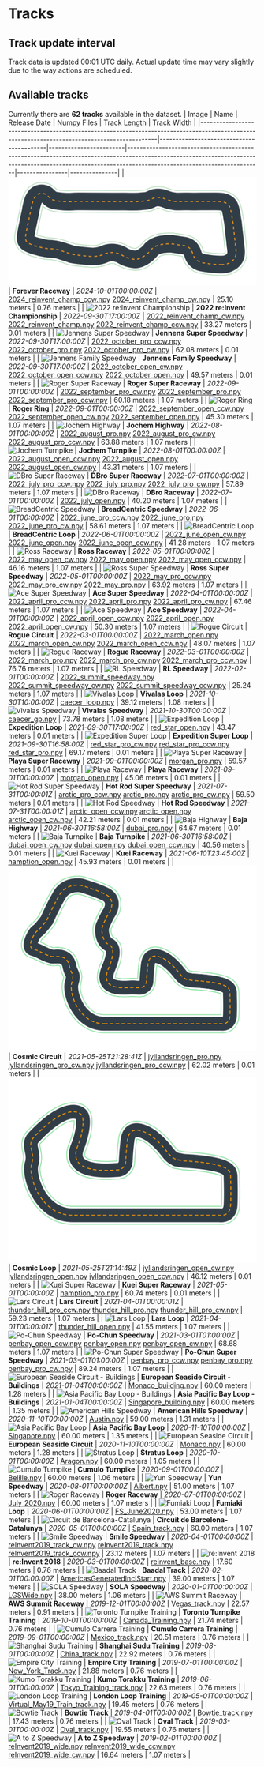 
# Tracks
## Track update interval
Track data is updated 00:01 UTC daily. Actual update time may vary slightly due to the way actions are scheduled.
## Available tracks
Currently there are **62 tracks** available in the dataset.
| Image                                                                                                                                        | Name                                     | Release Date           | Numpy Files                                                                                                                                                                                          | Track Length   | Track Width   |
|----------------------------------------------------------------------------------------------------------------------------------------------|------------------------------------------|------------------------|------------------------------------------------------------------------------------------------------------------------------------------------------------------------------------------------------|----------------|---------------|
| ![Forever Raceway](./assets/arn:aws:deepracer:us-east-1::track/2024_reinvent_champ/track-resources/2024_reinvent_champ.svg)                  | **Forever Raceway**                      | *2024-10-01T00:00:00Z* | [2024_reinvent_champ_ccw.npy](././npy/2024_reinvent_champ_ccw.npy) [2024_reinvent_champ_cw.npy](././npy/2024_reinvent_champ_cw.npy)                                                                  | 25.10 meters   | 0.76 meters   |
| ![2022 re:Invent Championship](./assets/arn:aws:deepracer:us-east-1::track/2022_reinvent_champ/track-resources/2022_reinvent_champ.svg)      | **2022 re:Invent Championship**          | *2022-09-30T17:00:00Z* | [2022_reinvent_champ_cw.npy](././npy/2022_reinvent_champ_cw.npy) [2022_reinvent_champ.npy](././npy/2022_reinvent_champ.npy) [2022_reinvent_champ_ccw.npy](././npy/2022_reinvent_champ_ccw.npy)       | 33.27 meters   | 0.01 meters   |
| ![Jennens Super Speedway](./assets/arn:aws:deepracer:us-east-1::track/2022_october_pro/track-resources/2022_october_pro.svg)                 | **Jennens Super Speedway**               | *2022-09-30T17:00:00Z* | [2022_october_pro_ccw.npy](././npy/2022_october_pro_ccw.npy) [2022_october_pro.npy](././npy/2022_october_pro.npy) [2022_october_pro_cw.npy](././npy/2022_october_pro_cw.npy)                         | 62.08 meters   | 0.01 meters   |
| ![Jennens Family Speedway](./assets/arn:aws:deepracer:us-east-1::track/2022_october_open/track-resources/2022_october_open.svg)              | **Jennens Family Speedway**              | *2022-09-30T17:00:00Z* | [2022_october_open_cw.npy](././npy/2022_october_open_cw.npy) [2022_october_open_ccw.npy](././npy/2022_october_open_ccw.npy) [2022_october_open.npy](././npy/2022_october_open.npy)                   | 49.57 meters   | 0.01 meters   |
| ![Roger Super Raceway](./assets/arn:aws:deepracer:us-east-1::track/2022_september_pro/track-resources/2022_september_pro.svg)                | **Roger Super Raceway**                  | *2022-09-01T00:00:00Z* | [2022_september_pro_cw.npy](././npy/2022_september_pro_cw.npy) [2022_september_pro.npy](././npy/2022_september_pro.npy) [2022_september_pro_ccw.npy](././npy/2022_september_pro_ccw.npy)             | 60.18 meters   | 1.07 meters   |
| ![Roger Ring](./assets/arn:aws:deepracer:us-east-1::track/2022_september_open/track-resources/2022_september_open.svg)                       | **Roger Ring**                           | *2022-09-01T00:00:00Z* | [2022_september_open_ccw.npy](././npy/2022_september_open_ccw.npy) [2022_september_open_cw.npy](././npy/2022_september_open_cw.npy) [2022_september_open.npy](././npy/2022_september_open.npy)       | 45.30 meters   | 1.07 meters   |
| ![Jochem Highway](./assets/arn:aws:deepracer:us-east-1::track/2022_august_pro/track-resources/2022_august_pro.svg)                           | **Jochem Highway**                       | *2022-08-01T00:00:00Z* | [2022_august_pro.npy](././npy/2022_august_pro.npy) [2022_august_pro_cw.npy](././npy/2022_august_pro_cw.npy) [2022_august_pro_ccw.npy](././npy/2022_august_pro_ccw.npy)                               | 63.88 meters   | 1.07 meters   |
| ![Jochem Turnpike](./assets/arn:aws:deepracer:us-east-1::track/2022_august_open/track-resources/2022_august_open.svg)                        | **Jochem Turnpike**                      | *2022-08-01T00:00:00Z* | [2022_august_open_ccw.npy](././npy/2022_august_open_ccw.npy) [2022_august_open.npy](././npy/2022_august_open.npy) [2022_august_open_cw.npy](././npy/2022_august_open_cw.npy)                         | 43.31 meters   | 1.07 meters   |
| ![DBro Super Raceway](./assets/arn:aws:deepracer:us-east-1::track/2022_july_pro/track-resources/2022_july_pro.svg)                           | **DBro Super Raceway**                   | *2022-07-01T00:00:00Z* | [2022_july_pro_ccw.npy](././npy/2022_july_pro_ccw.npy) [2022_july_pro.npy](././npy/2022_july_pro.npy) [2022_july_pro_cw.npy](././npy/2022_july_pro_cw.npy)                                           | 57.89 meters   | 1.07 meters   |
| ![DBro Raceway](./assets/arn:aws:deepracer:us-east-1::track/2022_july_open/track-resources/2022_july_open.svg)                               | **DBro Raceway**                         | *2022-07-01T00:00:00Z* | [2022_july_open.npy](././npy/2022_july_open.npy)                                                                                                                                                     | 40.20 meters   | 1.07 meters   |
| ![BreadCentric Speedway](./assets/arn:aws:deepracer:us-east-1::track/2022_june_pro/track-resources/2022_june_pro.svg)                        | **BreadCentric Speedway**                | *2022-06-01T00:00:00Z* | [2022_june_pro_ccw.npy](././npy/2022_june_pro_ccw.npy) [2022_june_pro.npy](././npy/2022_june_pro.npy) [2022_june_pro_cw.npy](././npy/2022_june_pro_cw.npy)                                           | 58.61 meters   | 1.07 meters   |
| ![BreadCentric Loop](./assets/arn:aws:deepracer:us-east-1::track/2022_june_open/track-resources/2022_june_open.svg)                          | **BreadCentric Loop**                    | *2022-06-01T00:00:00Z* | [2022_june_open_cw.npy](././npy/2022_june_open_cw.npy) [2022_june_open.npy](././npy/2022_june_open.npy) [2022_june_open_ccw.npy](././npy/2022_june_open_ccw.npy)                                     | 41.28 meters   | 1.07 meters   |
| ![Ross Raceway](./assets/arn:aws:deepracer:us-east-1::track/2022_may_open/track-resources/2022_may_open.svg)                                 | **Ross Raceway**                         | *2022-05-01T00:00:00Z* | [2022_may_open_cw.npy](././npy/2022_may_open_cw.npy) [2022_may_open.npy](././npy/2022_may_open.npy) [2022_may_open_ccw.npy](././npy/2022_may_open_ccw.npy)                                           | 46.16 meters   | 1.07 meters   |
| ![Ross Super Speedway](./assets/arn:aws:deepracer:us-east-1::track/2022_may_pro/track-resources/2022_may_pro.svg)                            | **Ross Super Speedway**                  | *2022-05-01T00:00:00Z* | [2022_may_pro_ccw.npy](././npy/2022_may_pro_ccw.npy) [2022_may_pro_cw.npy](././npy/2022_may_pro_cw.npy) [2022_may_pro.npy](././npy/2022_may_pro.npy)                                                 | 63.92 meters   | 1.07 meters   |
| ![Ace Super Speedway](./assets/arn:aws:deepracer:us-east-1::track/2022_april_pro/track-resources/2022_april_pro.svg)                         | **Ace Super Speedway**                   | *2022-04-01T00:00:00Z* | [2022_april_pro_ccw.npy](././npy/2022_april_pro_ccw.npy) [2022_april_pro.npy](././npy/2022_april_pro.npy) [2022_april_pro_cw.npy](././npy/2022_april_pro_cw.npy)                                     | 67.46 meters   | 1.07 meters   |
| ![Ace Speedway](./assets/arn:aws:deepracer:us-east-1::track/2022_april_open/track-resources/2022_april_open.svg)                             | **Ace Speedway**                         | *2022-04-01T00:00:00Z* | [2022_april_open_ccw.npy](././npy/2022_april_open_ccw.npy) [2022_april_open.npy](././npy/2022_april_open.npy) [2022_april_open_cw.npy](././npy/2022_april_open_cw.npy)                               | 50.30 meters   | 1.07 meters   |
| ![Rogue Circuit](./assets/arn:aws:deepracer:us-east-1::track/2022_march_open/track-resources/2022_march_open.svg)                            | **Rogue Circuit**                        | *2022-03-01T00:00:00Z* | [2022_march_open.npy](././npy/2022_march_open.npy) [2022_march_open_cw.npy](././npy/2022_march_open_cw.npy) [2022_march_open_ccw.npy](././npy/2022_march_open_ccw.npy)                               | 48.07 meters   | 1.07 meters   |
| ![Rogue Raceway](./assets/arn:aws:deepracer:us-east-1::track/2022_march_pro/track-resources/2022_march_pro.svg)                              | **Rogue Raceway**                        | *2022-03-01T00:00:00Z* | [2022_march_pro.npy](././npy/2022_march_pro.npy) [2022_march_pro_cw.npy](././npy/2022_march_pro_cw.npy) [2022_march_pro_ccw.npy](././npy/2022_march_pro_ccw.npy)                                     | 76.76 meters   | 1.07 meters   |
| ![RL Speedway](./assets/arn:aws:deepracer:us-east-1::track/2022_summit_speedway/track-resources/2022_summit_speedway.svg)                    | **RL Speedway**                          | *2022-02-01T00:00:00Z* | [2022_summit_speedway.npy](././npy/2022_summit_speedway.npy) [2022_summit_speedway_cw.npy](././npy/2022_summit_speedway_cw.npy) [2022_summit_speedway_ccw.npy](././npy/2022_summit_speedway_ccw.npy) | 25.24 meters   | 1.07 meters   |
| ![Vivalas Loop](./assets/arn:aws:deepracer:us-east-1::track/caecer_loop/track-resources/caecer_loop.svg)                                     | **Vivalas Loop**                         | *2021-10-30T10:00:00Z* | [caecer_loop.npy](././npy/caecer_loop.npy)                                                                                                                                                           | 39.12 meters   | 1.08 meters   |
| ![Vivalas Speedway](./assets/arn:aws:deepracer:us-east-1::track/caecer_gp/track-resources/caecer_gp.svg)                                     | **Vivalas Speedway**                     | *2021-10-30T00:00:00Z* | [caecer_gp.npy](././npy/caecer_gp.npy)                                                                                                                                                               | 73.78 meters   | 1.08 meters   |
| ![Expedition Loop](./assets/arn:aws:deepracer:us-east-1::track/red_star_open/track-resources/red_star_open.svg)                              | **Expedition Loop**                      | *2021-09-30T17:00:00Z* | [red_star_open.npy](././npy/red_star_open.npy)                                                                                                                                                       | 43.47 meters   | 0.01 meters   |
| ![Expedition Super Loop](./assets/arn:aws:deepracer:us-east-1::track/red_star_pro/track-resources/red_star_pro.svg)                          | **Expedition Super Loop**                | *2021-09-30T16:58:00Z* | [red_star_pro_cw.npy](././npy/red_star_pro_cw.npy) [red_star_pro_ccw.npy](././npy/red_star_pro_ccw.npy) [red_star_pro.npy](././npy/red_star_pro.npy)                                                 | 69.17 meters   | 0.01 meters   |
| ![Playa Super Raceway](./assets/arn:aws:deepracer:us-east-1::track/morgan_pro/track-resources/morgan_pro.svg)                                | **Playa Super Raceway**                  | *2021-09-01T00:00:00Z* | [morgan_pro.npy](././npy/morgan_pro.npy)                                                                                                                                                             | 59.57 meters   | 0.01 meters   |
| ![Playa Raceway](./assets/arn:aws:deepracer:us-east-1::track/morgan_open/track-resources/morgan_open.svg)                                    | **Playa Raceway**                        | *2021-09-01T00:00:00Z* | [morgan_open.npy](././npy/morgan_open.npy)                                                                                                                                                           | 45.06 meters   | 0.01 meters   |
| ![Hot Rod Super Speedway](./assets/arn:aws:deepracer:us-east-1::track/arctic_pro/track-resources/arctic_pro.svg)                             | **Hot Rod Super Speedway**               | *2021-07-31T00:00:01Z* | [arctic_pro_ccw.npy](././npy/arctic_pro_ccw.npy) [arctic_pro.npy](././npy/arctic_pro.npy) [arctic_pro_cw.npy](././npy/arctic_pro_cw.npy)                                                             | 59.50 meters   | 0.01 meters   |
| ![Hot Rod Speedway](./assets/arn:aws:deepracer:us-east-1::track/arctic_open/track-resources/arctic_open.svg)                                 | **Hot Rod Speedway**                     | *2021-07-31T00:00:01Z* | [arctic_open_ccw.npy](././npy/arctic_open_ccw.npy) [arctic_open.npy](././npy/arctic_open.npy) [arctic_open_cw.npy](././npy/arctic_open_cw.npy)                                                       | 42.21 meters   | 0.01 meters   |
| ![Baja Highway](./assets/arn:aws:deepracer:us-east-1::track/dubai_pro/track-resources/dubai_pro.svg)                                         | **Baja Highway**                         | *2021-06-30T16:58:00Z* | [dubai_pro.npy](././npy/dubai_pro.npy)                                                                                                                                                               | 64.67 meters   | 0.01 meters   |
| ![Baja Turnpike](./assets/arn:aws:deepracer:us-east-1::track/dubai_open/track-resources/dubai_open.svg)                                      | **Baja Turnpike**                        | *2021-06-30T16:58:00Z* | [dubai_open_cw.npy](././npy/dubai_open_cw.npy) [dubai_open.npy](././npy/dubai_open.npy) [dubai_open_ccw.npy](././npy/dubai_open_ccw.npy)                                                             | 40.56 meters   | 0.01 meters   |
| ![Kuei Raceway](./assets/arn:aws:deepracer:us-east-1::track/hamption_open/track-resources/hamption_open.svg)                                 | **Kuei Raceway**                         | *2021-06-10T23:45:00Z* | [hamption_open.npy](././npy/hamption_open.npy)                                                                                                                                                       | 45.93 meters   | 0.01 meters   |
| ![Cosmic Circuit](./assets/arn:aws:deepracer:us-east-1::track/jyllandsringen_pro/track-resources/jyllandsringen_pro.svg)                     | **Cosmic Circuit**                       | *2021-05-25T21:28:41Z* | [jyllandsringen_pro.npy](././npy/jyllandsringen_pro.npy) [jyllandsringen_pro_cw.npy](././npy/jyllandsringen_pro_cw.npy) [jyllandsringen_pro_ccw.npy](././npy/jyllandsringen_pro_ccw.npy)             | 62.02 meters   | 0.01 meters   |
| ![Cosmic Loop](./assets/arn:aws:deepracer:us-east-1::track/jyllandsringen_open/track-resources/jyllandsringen_open.svg)                      | **Cosmic Loop**                          | *2021-05-25T21:14:49Z* | [jyllandsringen_open_cw.npy](././npy/jyllandsringen_open_cw.npy) [jyllandsringen_open.npy](././npy/jyllandsringen_open.npy) [jyllandsringen_open_ccw.npy](././npy/jyllandsringen_open_ccw.npy)       | 46.12 meters   | 0.01 meters   |
| ![Kuei Super Raceway](./assets/arn:aws:deepracer:us-east-1::track/hamption_pro/track-resources/hamption_pro.svg)                             | **Kuei Super Raceway**                   | *2021-05-01T00:00:00Z* | [hamption_pro.npy](././npy/hamption_pro.npy)                                                                                                                                                         | 60.74 meters   | 0.01 meters   |
| ![Lars Circuit](./assets/arn:aws:deepracer:us-east-1::track/thunder_hill_pro/track-resources/thunder_hill_pro.svg)                           | **Lars Circuit**                         | *2021-04-01T00:00:01Z* | [thunder_hill_pro_ccw.npy](././npy/thunder_hill_pro_ccw.npy) [thunder_hill_pro.npy](././npy/thunder_hill_pro.npy) [thunder_hill_pro_cw.npy](././npy/thunder_hill_pro_cw.npy)                         | 59.23 meters   | 1.07 meters   |
| ![Lars Loop](./assets/arn:aws:deepracer:us-east-1::track/thunder_hill_open/track-resources/thunder_hill_open.svg)                            | **Lars Loop**                            | *2021-04-01T00:00:01Z* | [thunder_hill_open.npy](././npy/thunder_hill_open.npy)                                                                                                                                               | 41.55 meters   | 1.07 meters   |
| ![Po-Chun Speedway](./assets/arn:aws:deepracer:us-east-1::track/penbay_open/track-resources/penbay_open.svg)                                 | **Po-Chun Speedway**                     | *2021-03-01T01:00:00Z* | [penbay_open_ccw.npy](././npy/penbay_open_ccw.npy) [penbay_open.npy](././npy/penbay_open.npy) [penbay_open_cw.npy](././npy/penbay_open_cw.npy)                                                       | 68.68 meters   | 1.07 meters   |
| ![Po-Chun Super Speedway](./assets/arn:aws:deepracer:us-east-1::track/penbay_pro/track-resources/penbay_pro.svg)                             | **Po-Chun Super Speedway**               | *2021-03-01T01:00:00Z* | [penbay_pro_ccw.npy](././npy/penbay_pro_ccw.npy) [penbay_pro.npy](././npy/penbay_pro.npy) [penbay_pro_cw.npy](././npy/penbay_pro_cw.npy)                                                             | 89.24 meters   | 1.07 meters   |
| ![European Seaside Circuit - Buildings](./assets/arn:aws:deepracer:us-east-1::track/Monaco_building/track-resources/monaco_building.svg)     | **European Seaside Circuit - Buildings** | *2021-01-04T00:00:00Z* | [Monaco_building.npy](././npy/Monaco_building.npy)                                                                                                                                                   | 60.00 meters   | 1.28 meters   |
| ![Asia Pacific Bay Loop - Buildings](./assets/arn:aws:deepracer:us-east-1::track/Singapore_building/track-resources/singapore_building.svg)  | **Asia Pacific Bay Loop - Buildings**    | *2021-01-04T00:00:00Z* | [Singapore_building.npy](././npy/Singapore_building.npy)                                                                                                                                             | 60.00 meters   | 1.35 meters   |
| ![American Hills Speedway](./assets/arn:aws:deepracer:us-east-1::track/Austin/track-resources/austin.svg)                                    | **American Hills Speedway**              | *2020-11-10T00:00:00Z* | [Austin.npy](././npy/Austin.npy)                                                                                                                                                                     | 59.00 meters   | 1.31 meters   |
| ![Asia Pacific Bay Loop](./assets/arn:aws:deepracer:us-east-1::track/Singapore/track-resources/singapore.svg)                                | **Asia Pacific Bay Loop**                | *2020-11-10T00:00:00Z* | [Singapore.npy](././npy/Singapore.npy)                                                                                                                                                               | 60.00 meters   | 1.35 meters   |
| ![European Seaside Circuit](./assets/arn:aws:deepracer:us-east-1::track/Monaco/track-resources/monaco.svg)                                   | **European Seaside Circuit**             | *2020-11-10T00:00:00Z* | [Monaco.npy](././npy/Monaco.npy)                                                                                                                                                                     | 60.00 meters   | 1.28 meters   |
| ![Stratus Loop](./assets/arn:aws:deepracer:us-east-1::track/Aragon/track-resources/aragon.svg)                                               | **Stratus Loop**                         | *2020-10-01T00:00:00Z* | [Aragon.npy](././npy/Aragon.npy)                                                                                                                                                                     | 60.00 meters   | 1.05 meters   |
| ![Cumulo Turnpike](./assets/arn:aws:deepracer:us-east-1::track/Belille/track-resources/belille.svg)                                          | **Cumulo Turnpike**                      | *2020-09-01T00:00:00Z* | [Belille.npy](././npy/Belille.npy)                                                                                                                                                                   | 60.00 meters   | 1.06 meters   |
| ![Yun Speedway](./assets/arn:aws:deepracer:us-east-1::track/Albert/track-resources/albert.svg)                                               | **Yun Speedway**                         | *2020-08-01T00:00:00Z* | [Albert.npy](././npy/Albert.npy)                                                                                                                                                                     | 51.00 meters   | 1.07 meters   |
| ![Roger Raceway](./assets/arn:aws:deepracer:us-east-1::track/July_2020/track-resources/july_2020.svg)                                        | **Roger Raceway**                        | *2020-07-01T00:00:00Z* | [July_2020.npy](././npy/July_2020.npy)                                                                                                                                                               | 60.00 meters   | 1.07 meters   |
| ![Fumiaki Loop](./assets/arn:aws:deepracer:us-east-1::track/FS_June2020/track-resources/fs_june2020.svg)                                     | **Fumiaki Loop**                         | *2020-06-01T00:00:00Z* | [FS_June2020.npy](././npy/FS_June2020.npy)                                                                                                                                                           | 53.00 meters   | 1.07 meters   |
| ![Circuit de Barcelona-Catalunya](./assets/arn:aws:deepracer:us-east-1::track/Spain_track/track-resources/spain_track.svg)                   | **Circuit de Barcelona-Catalunya**       | *2020-05-01T00:00:00Z* | [Spain_track.npy](././npy/Spain_track.npy)                                                                                                                                                           | 60.00 meters   | 1.07 meters   |
| ![Smile Speedway](./assets/arn:aws:deepracer:us-east-1::track/reInvent2019_track/track-resources/reinvent2019_track.svg)                     | **Smile Speedway**                       | *2020-04-01T00:00:00Z* | [reInvent2019_track_cw.npy](././npy/reInvent2019_track_cw.npy) [reInvent2019_track.npy](././npy/reInvent2019_track.npy) [reInvent2019_track_ccw.npy](././npy/reInvent2019_track_ccw.npy)             | 23.12 meters   | 1.07 meters   |
| ![re:Invent 2018](./assets/arn:aws:deepracer:us-east-1::track/reinvent_base/track-resources/reinvent_base.svg)                               | **re:Invent 2018**                       | *2020-03-01T00:00:00Z* | [reinvent_base.npy](././npy/reinvent_base.npy)                                                                                                                                                       | 17.60 meters   | 0.76 meters   |
| ![Baadal Track](./assets/arn:aws:deepracer:us-east-1::track/AmericasGeneratedInclStart/track-resources/americasgeneratedinclstart.svg)       | **Baadal Track**                         | *2020-02-01T00:00:00Z* | [AmericasGeneratedInclStart.npy](././npy/AmericasGeneratedInclStart.npy)                                                                                                                             | 39.00 meters   | 1.07 meters   |
| ![SOLA Speedway](./assets/arn:aws:deepracer:us-east-1::track/LGSWide/track-resources/lgswide.svg)                                            | **SOLA Speedway**                        | *2020-01-01T00:00:00Z* | [LGSWide.npy](././npy/LGSWide.npy)                                                                                                                                                                   | 38.00 meters   | 1.06 meters   |
| ![AWS Summit Raceway](./assets/arn:aws:deepracer:us-east-1::track/Vegas_track/track-resources/vegas_track.svg)                               | **AWS Summit Raceway**                   | *2019-12-01T00:00:00Z* | [Vegas_track.npy](././npy/Vegas_track.npy)                                                                                                                                                           | 22.57 meters   | 0.91 meters   |
| ![Toronto Turnpike Training](./assets/arn:aws:deepracer:us-east-1::track/Canada_Training/track-resources/canada_training.svg)                | **Toronto Turnpike Training**            | *2019-10-01T00:00:00Z* | [Canada_Training.npy](././npy/Canada_Training.npy)                                                                                                                                                   | 21.74 meters   | 0.76 meters   |
| ![Cumulo Carrera Training](./assets/arn:aws:deepracer:us-east-1::track/Mexico_track/track-resources/mexico_track.svg)                        | **Cumulo Carrera Training**              | *2019-09-01T00:00:00Z* | [Mexico_track.npy](././npy/Mexico_track.npy)                                                                                                                                                         | 20.51 meters   | 0.76 meters   |
| ![Shanghai Sudu Training](./assets/arn:aws:deepracer:us-east-1::track/China_track/track-resources/china_track.svg)                           | **Shanghai Sudu Training**               | *2019-08-01T00:00:00Z* | [China_track.npy](././npy/China_track.npy)                                                                                                                                                           | 22.92 meters   | 0.76 meters   |
| ![Empire City Training](./assets/arn:aws:deepracer:us-east-1::track/New_York_Track/track-resources/new_york_track.svg)                       | **Empire City Training**                 | *2019-07-01T00:00:00Z* | [New_York_Track.npy](././npy/New_York_Track.npy)                                                                                                                                                     | 21.88 meters   | 0.76 meters   |
| ![Kumo Torakku Training](./assets/arn:aws:deepracer:us-east-1::track/Tokyo_Training_track/track-resources/tokyo_training_track.svg)          | **Kumo Torakku Training**                | *2019-06-01T00:00:00Z* | [Tokyo_Training_track.npy](././npy/Tokyo_Training_track.npy)                                                                                                                                         | 22.63 meters   | 0.76 meters   |
| ![London Loop Training](./assets/arn:aws:deepracer:us-east-1::track/Virtual_May19_Train_track/track-resources/virtual_may19_train_track.svg) | **London Loop Training**                 | *2019-05-01T00:00:00Z* | [Virtual_May19_Train_track.npy](././npy/Virtual_May19_Train_track.npy)                                                                                                                               | 19.45 meters   | 0.76 meters   |
| ![Bowtie Track](./assets/arn:aws:deepracer:us-east-1::track/Bowtie_track/track-resources/bowtie_track.svg)                                   | **Bowtie Track**                         | *2019-04-01T00:00:00Z* | [Bowtie_track.npy](././npy/Bowtie_track.npy)                                                                                                                                                         | 17.43 meters   | 0.76 meters   |
| ![Oval Track](./assets/arn:aws:deepracer:us-east-1::track/Oval_track/track-resources/oval_track.svg)                                         | **Oval Track**                           | *2019-03-01T00:00:00Z* | [Oval_track.npy](././npy/Oval_track.npy)                                                                                                                                                             | 19.55 meters   | 0.76 meters   |
| ![A to Z Speedway](./assets/arn:aws:deepracer:us-east-1::track/reInvent2019_wide/track-resources/reinvent2019_wide.svg)                      | **A to Z Speedway**                      | *2019-02-01T00:00:00Z* | [reInvent2019_wide.npy](././npy/reInvent2019_wide.npy) [reInvent2019_wide_ccw.npy](././npy/reInvent2019_wide_ccw.npy) [reInvent2019_wide_cw.npy](././npy/reInvent2019_wide_cw.npy)                   | 16.64 meters   | 1.07 meters   |
    